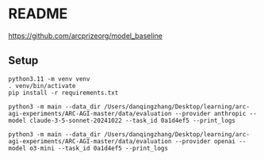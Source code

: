 # README
https://github.com/arcprizeorg/model_baseline

## Setup
```
python3.11 -m venv venv
. venv/bin/activate
pip install -r requirements.txt
```


```
python3 -m main --data_dir /Users/danqingzhang/Desktop/learning/arc-agi-experiments/ARC-AGI-master/data/evaluation --provider anthropic --model claude-3-5-sonnet-20241022 --task_id 0a1d4ef5 --print_logs
```

```
python3 -m main --data_dir /Users/danqingzhang/Desktop/learning/arc-agi-experiments/ARC-AGI-master/data/evaluation --provider openai --model o3-mini --task_id 0a1d4ef5 --print_logs
```